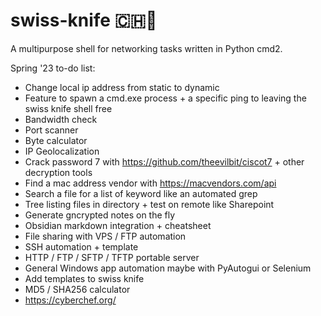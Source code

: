 # swiss-knife 🇨🇭🔪
A multipurpose shell for networking tasks written in Python cmd2.

Spring '23 to-do list:
- Change local ip address from static to dynamic
- Feature to spawn a cmd.exe process + a specific ping to leaving the swiss knife shell free
- Bandwidth check
- Port scanner
- Byte calculator
- IP Geolocalization
- Crack password 7 with https://github.com/theevilbit/ciscot7 + other decryption tools
- Find a mac address vendor with https://macvendors.com/api
- Search a file for a list of keyword like an automated grep
- Tree listing files in directory + test on remote like Sharepoint
- Generate gncrypted notes on the fly
- Obsidian markdown integration + cheatsheet
- File sharing with VPS / FTP automation
- SSH automation + template
- HTTP / FTP / SFTP / TFTP portable server
- General Windows app automation maybe with PyAutogui or Selenium
- Add templates to swiss knife
- MD5 / SHA256 calculator
- https://cyberchef.org/
